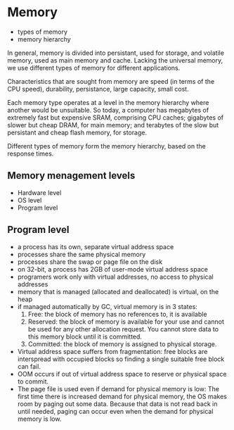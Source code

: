 # Memory

* types of memory
* memory hierarchy


In general, memory is divided into persistant, used for storage, and volatile memory, used as main memory and cache. Lacking the universal memory, we use different types of memory for different applications.

Characteristics that are sought from memory are speed (in terms of the CPU speed), durability, persistance, large capacity, small cost.

Each memory type operates at a level in the memory hierarchy where another would be unsuitable. So today, a computer has megabytes of extremely fast but expensive SRAM, comprising CPU caches; gigabytes of slower but cheap DRAM, for main memory; and terabytes of the slow but persistant and cheap flash memory, for storage.

Different types of memory form the memory hierarchy, based on the response times.



## Memory menagement levels
- Hardware level
- OS level
- Program level


## Program level

* a process has its own, separate virtual address space
* processes share the same physical memory
* processes share the swap or page file on the disk
* on 32-bit, a process has 2GB of user-mode virtual address space
* programers work only with virtual addresses, no access to physical addresses
* memory that is managed (allocated and deallocated) is virtual, on the heap
* if managed automatically by GC, virtual memory is in 3 states:
  1. Free: the block of memory has no references to, it is available
  2. Reserved: the block of memory is available for your use and cannot be used for any other allocation request. You cannot store data to this memory block until it is committed.
  3. Committed: the block of memory is assigned to physical storage.
* Virtual address space suffers from fragmentation: free blocks are interspread with occupied blocks so finding a single suitable free block can fail.
* OOM occurs if out of virtual address space to reserve or physical space to commit.
* The page file is used even if demand for physical memory is low:
  The first time there is increased demand for physical memory, the OS makes room by paging out some data. Because that data is not read back in until needed, paging can occur even when the demand for physical memory is low.
